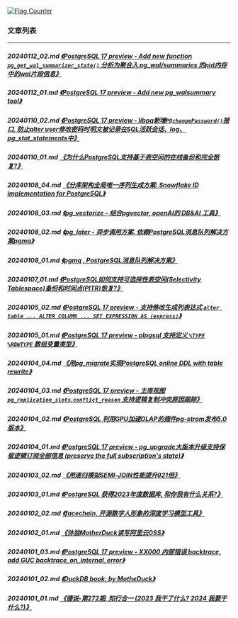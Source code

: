 <a rel="nofollow" href="http://info.flagcounter.com/h9V1"  ><img src="http://s03.flagcounter.com/count/h9V1/bg_FFFFFF/txt_000000/border_CCCCCC/columns_2/maxflags_12/viewers_0/labels_0/pageviews_0/flags_0/"  alt="Flag Counter"  border="0"  ></a>  
  
### 文章列表  
----  
##### 20240112_02.md   [《PostgreSQL 17 preview - Add new function `pg_get_wal_summarizer_state()` 分析为聚合入 pg_wal/summaries 的pid内存中的wal片段信息》](20240112_02.md)  
##### 20240112_01.md   [《PostgreSQL 17 preview - Add new pg_walsummary tool》](20240112_01.md)  
##### 20240110_02.md   [《PostgreSQL 17 preview - libpq新增`PQchangePassword()`接口, 防止alter user修改密码时明文被记录在SQL活跃会话、log、pg_stat_statements中》](20240110_02.md)  
##### 20240110_01.md   [《为什么PostgreSQL支持基于表空间的在线备份和完全恢复?》](20240110_01.md)  
##### 20240108_04.md   [《分库架构全局唯一序列生成方案: Snowflake ID implementation for PostgreSQL》](20240108_04.md)  
##### 20240108_03.md   [《pg_vectorize - 结合pgvector, openAI的 DB&AI 工具》](20240108_03.md)  
##### 20240108_02.md   [《pg_later - 异步调用方案. 依赖PostgreSQL消息队列解决方案pgmq》](20240108_02.md)  
##### 20240108_01.md   [《pgmq , PostgreSQL消息队列解决方案》](20240108_01.md)  
##### 20240107_01.md   [《PostgreSQL如何支持可选择性表空间(Selectivity Tablespace)备份和时间点(PITR)恢复?》](20240107_01.md)  
##### 20240105_02.md   [《PostgreSQL 17 preview - 支持修改生成列表达式 `alter table ... ALTER COLUMN ... SET EXPRESSION AS (express)`》](20240105_02.md)  
##### 20240105_01.md   [《PostgreSQL 17 preview - plpgsql 支持定义 `%TYPE` `%ROWTYPE` 数组变量类型》](20240105_01.md)  
##### 20240104_04.md   [《用pg_migrate实现PostgreSQL online DDL with table rewrite》](20240104_04.md)  
##### 20240104_03.md   [《PostgreSQL 17 preview - 主库视图 `pg_replication_slots`.`conflict_reason` 支持逻辑复制冲突原因跟踪》](20240104_03.md)  
##### 20240104_02.md   [《PostgreSQL 利用GPU加速OLAP的插件pg-strom发布5.0版本》](20240104_02.md)  
##### 20240104_01.md   [《PostgreSQL 17 preview - pg_upgrade大版本升级支持保留逻辑订阅全部信息 (preserve the full subscription's state)》](20240104_01.md)  
##### 20240103_02.md   [《用递归模拟SEMI-JOIN性能提升921倍》](20240103_02.md)  
##### 20240103_01.md   [《PostgreSQL 获得2023年度数据库, 和你我有什么关系?》](20240103_01.md)  
##### 20240102_02.md   [《facechain, 开源数字人形象的深度学习模型工具》](20240102_02.md)  
##### 20240102_01.md   [《体验MotherDuck读写阿里云OSS》](20240102_01.md)  
##### 20240101_03.md   [《PostgreSQL 17 preview - XX000 内部错误 backtrace, add GUC backtrace_on_internal_error》](20240101_03.md)  
##### 20240101_02.md   [《DuckDB book: <DuckDB In Action> by MotheDuck》](20240101_02.md)  
##### 20240101_01.md   [《德说-第272期, 知行合一 (2023 我干了什么? 2024 我要干什么?)》](20240101_01.md)  
